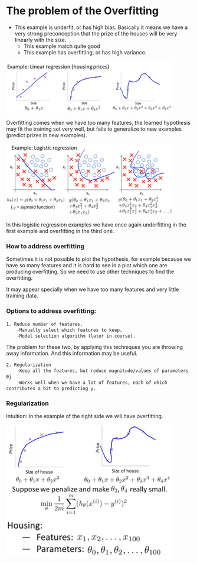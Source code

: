 # The problem of the Overfitting

  * This example is underfit, or has high bias. Basically it means we have a very strong preconception that the prize of the houses 
  will be very linearly with the size.
	* This example match quite good
	* This example has overfitting, or has high variance.
  
<img src="/_Images/OverfittingProblem/of1.png" alt="CR1" width="450"/>

Overfitting comes when we have too many features, the learned hypothesis may fit the training set very well, but fails to generalize 
to new examples (predict prizes in new examples).

<img src="/_Images/OverfittingProblem/of2.png" alt="CR2" width="450"/>

In this logistic regression examples we have once again underfitting in the first example and overfitting in the third one.

### How to address overfitting

Sometimes it is not possible to plot the hypothesis, for example because we have so many features and it is hard to see in a plot which one are producing overfitting. So we need to use other techniques to find the overfitting. 

It may appear specially when we have too many features and very little training data.

### Options to address overfitting:

	1. Reduce number of features.
		-Manually select which features to keep.
		-Model selection algorithm (later in course).

The problem for these two, by applying this techniques you are throwing away information. And this information may be useful.

	2. Regularization
		-Keep all the features, but reduce magnitude/values of parameters Өj 
		-Works well when we have a lot of features, each of which contributes a bit to predicting y.

### Regularization

Intuition: In the example of the right side we will have overfitting.

<img src="/_Images/OverfittingProblem/of3.png" alt="CR3" width="450"/>

<img src="/_Images/OverfittingProblem/of4.png" alt="CR4" width="450"/>
